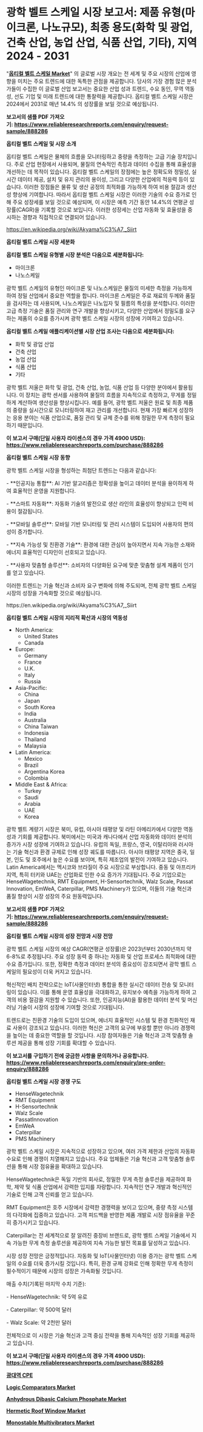 <p><h1>광학 벨트 스케일 시장 보고서: 제품 유형(마이크론, 나노규모), 최종 용도(화학 및 광업, 건축 산업, 농업 산업, 식품 산업, 기타), 지역 2024 - 2031</h1></p><p>"<strong><a href="https://www.reliableresearchreports.com/optical-belt-scale-r888286">옵티컬 벨트 스케일 Market</a></strong>" 의 글로벌 시장 개요는 전 세계 및 주요 시장의 산업에 영향을 미치는 주요 트렌드에 대한 독특한 관점을 제공합니다. 당사의 가장 경험 많은 분석가들이 수집한 이 글로벌 산업 보고서는 중요한 산업 성과 트렌드, 수요 동인, 무역 역동성, 선도 기업 및 미래 트렌드에 대한 통찰력을 제공합니다. 옵티컬 벨트 스케일 시장은 2024에서 2031로 매년 14.4% 의 성장률을 보일 것으로 예상됩니다.</p>
<p><strong>보고서의 샘플 PDF 가져오기:&nbsp;<a href="https://www.reliableresearchreports.com/enquiry/request-sample/888286">https://www.reliableresearchreports.com/enquiry/request-sample/888286</a></strong></p>
<p><strong>옵티컬 벨트 스케일 및 시장 소개</strong></p>
<p><p>옵티컬 벨트 스케일은 물체의 흐름을 모니터링하고 중량을 측정하는 고급 기술 장치입니다. 주로 산업 현장에서 사용되며, 물질의 연속적인 측정과 데이터 수집을 통해 효율성을 개선하는 데 목적이 있습니다. 옵티컬 벨트 스케일의 장점에는 높은 정확도와 정밀성, 실시간 데이터 제공, 설치 및 유지 관리의 용이성, 그리고 다양한 산업에의 적응력 등이 있습니다. 이러한 장점들은 물류 및 생산 공정의 최적화를 가능하게 하여 비용 절감과 생산성 향상에 기여합니다. 따라서 옵티컬 벨트 스케일 시장은 이러한 기술의 수요 증가로 인해 주요 성장세를 보일 것으로 예상되며, 이 시장은 예측 기간 동안 14.4%의 연평균 성장률(CAGR)을 기록할 것으로 보입니다. 이러한 성장세는 산업 자동화 및 효율성을 중시하는 경향과 직접적으로 연결되어 있습니다.</p></p>
<p><a href="https://en.wikipedia.org/wiki/Akyama%C3%A7,_Siirt">https://en.wikipedia.org/wiki/Akyama%C3%A7,_Siirt</a></p>
<p><strong>옵티컬 벨트 스케일 시장 세분화</strong></p>
<p><strong>옵티컬 벨트 스케일 유형별 시장 분석은 다음으로 세분화됩니다:</strong></p>
<p><ul><li>마이크론</li><li>나노스케일</li></ul></p>
<p><p>광학 벨트 스케일의 유형인 마이크론 및 나노스케일은 물질의 미세한 측정을 가능하게 하여 정밀 산업에서 중요한 역할을 합니다. 마이크론 스케일은 주로 재료의 두께와 품질을 검사하는 데 사용되며, 나노스케일은 나노입자 및 필름의 특성을 분석합니다. 이러한 고급 측정 기술은 품질 관리와 연구 개발을 향상시키고, 다양한 산업에서 정밀도를 요구하는 제품의 수요를 증가시켜 광학 벨트 스케일 시장의 성장에 기여하고 있습니다.</p></p>
<p><strong>옵티컬 벨트 스케일 애플리케이션별 시장 산업 조사는 다음으로 세분화됩니다:</strong></p>
<p><ul><li>화학 및 광업 산업</li><li>건축 산업</li><li>농업 산업</li><li>식품 산업</li><li>기타</li></ul></p>
<p><p>광학 벨트 저울은 화학 및 광업, 건축 산업, 농업, 식품 산업 등 다양한 분야에서 활용됩니다. 이 장치는 광학 센서를 사용하여 물질의 흐름을 지속적으로 측정하고, 무게를 정밀하게 계산하여 생산성을 향상시킵니다. 예를 들어, 광학 벨트 저울은 원료 및 최종 제품의 중량을 실시간으로 모니터링하여 재고 관리를 개선합니다. 현재 가장 빠르게 성장하는 응용 분야는 식품 산업으로, 품질 관리 및 규제 준수를 위해 정밀한 무게 측정이 필요하기 때문입니다.</p></p>
<p><strong>이 보고서 구매(단일 사용자 라이센스의 경우 가격 4900 USD): <a href="https://www.reliableresearchreports.com/purchase/888286">https://www.reliableresearchreports.com/purchase/888286</a></strong></p>
<p><strong>옵티컬 벨트 스케일 시장 동향</strong></p>
<p><p>광학 벨트 스케일 시장을 형성하는 최첨단 트렌드는 다음과 같습니다:</p><p>- **인공지능 통합**: AI 기반 알고리즘은 정확성을 높이고 데이터 분석을 용이하게 하여 효율적인 운영을 지원합니다.</p><p>  </p><p>- **스마트 자동화**: 자동화 기술의 발전으로 생산 라인의 효율성이 향상되고 인력 비용이 절감됩니다.</p><p>  </p><p>- **모바일 솔루션**: 모바일 기반 모니터링 및 관리 시스템이 도입되어 사용자의 편의성이 증가합니다.</p><p>  </p><p>- **지속 가능성 및 친환경 기술**: 환경에 대한 관심이 높아지면서 지속 가능한 소재와 에너지 효율적인 디자인이 선호되고 있습니다.</p><p>  </p><p>- **사용자 맞춤형 솔루션**: 소비자의 다양화된 요구에 맞춘 맞춤형 설계 제품이 인기를 얻고 있습니다.</p><p>이러한 트렌드는 기술 혁신과 소비자 요구 변화에 의해 주도되며, 전체 광학 벨트 스케일 시장의 성장을 가속화할 것으로 예상됩니다.</p></p>
<p>https://en.wikipedia.org/wiki/Akyama%C3%A7,_Siirt</p>
<p><strong>옵티컬 벨트 스케일 시장의 지리적 확산과 시장의 역동성</strong></p>
<p><ul>
    <li>
        North America:
        <ul>
            <li>United States</li>
            <li>Canada</li>
        </ul>
    </li>
    <li>
        Europe:
        <ul>
            <li>Germany</li>
            <li>France</li>
            <li>U.K.</li>
            <li>Italy</li>
            <li>Russia</li>
        </ul>
    </li>
    <li>
        Asia-Pacific:
        <ul>
            <li>China</li>
            <li>Japan</li>
            <li>South Korea</li>
            <li>India</li>
            <li>Australia</li>
            <li>China Taiwan</li>
            <li>Indonesia</li>
            <li>Thailand</li>
            <li>Malaysia</li>
        </ul>
    </li>
    <li>
        Latin America:
        <ul>
            <li>Mexico</li>
            <li>Brazil</li>
            <li>Argentina Korea</li>
            <li>Colombia</li>
        </ul>
    </li>
    <li>
        Middle East & Africa:
        <ul>
            <li>Turkey</li>
            <li>Saudi</li>
            <li>Arabia</li>
            <li>UAE</li>
            <li>Korea</li>
        </ul>
    </li>
    </ul></p>
<p><p>광학 벨트 계량기 시장은 북미, 유럽, 아시아 태평양 및 라틴 아메리카에서 다양한 역동성과 기회를 제공합니다. 북미에서는 미국과 캐나다에서 산업 자동화와 데이터 분석의 증가가 시장 성장에 기여하고 있습니다. 유럽의 독일, 프랑스, 영국, 이탈리아와 러시아는 기술 혁신과 환경 규제로 인해 성장 궤도를 따릅니다. 아시아 태평양 지역은 중국, 일본, 인도 및 호주에서 높은 수요를 보이며, 특히 제조업의 발전이 기여하고 있습니다. Latin America에서는 멕시코와 브라질이 주요 시장으로 부상합니다. 중동 및 아프리카 지역, 특히 터키와 UAE는 산업화로 인한 수요 증가가 기대됩니다. 주요 기업으로는 HenseWagetechnik, RMT Equipment, H-Sensortechnik, Walz Scale, Passat Innovation, EmWeA, Caterpillar, PMS Machinery가 있으며, 이들의 기술 혁신과 품질 향상이 시장 성장의 주요 원동력입니다.</p></p>
<p><strong>보고서의 샘플 PDF 가져오기:&nbsp;<a href="https://www.reliableresearchreports.com/enquiry/request-sample/888286">https://www.reliableresearchreports.com/enquiry/request-sample/888286</a></strong></p>
<p><strong>옵티컬 벨트 스케일 시장의 성장 전망과 시장 전망</strong></p>
<p><p>광학 벨트 스케일 시장의 예상 CAGR(연평균 성장률)은 2023년부터 2030년까지 약 6-8%로 추정됩니다. 주요 성장 동력 중 하나는 자동화 및 산업 프로세스 최적화에 대한 수요 증가입니다. 또한, 정확한 측정과 데이터 분석의 중요성이 강조되면서 광학 벨트 스케일의 필요성이 더욱 커지고 있습니다.</p><p>혁신적인 배치 전략으로는 IoT(사물인터넷) 통합을 통한 실시간 데이터 전송 및 모니터링이 있습니다. 이를 통해 운영 효율성을 극대화하고, 유지보수 예측을 가능하게 하여 고객의 비용 절감을 지원할 수 있습니다. 또한, 인공지능(AI)을 활용한 데이터 분석 및 머신러닝 기술이 시장의 성장에 기여할 것으로 기대됩니다.</p><p>트렌드로는 친환경 기술의 도입이 있으며, 에너지 효율적인 시스템 및 환경 친화적인 재료 사용이 강조되고 있습니다. 이러한 혁신은 고객의 요구에 부응할 뿐만 아니라 경쟁력을 높이는 데 중요한 역할을 할 것입니다. 시장 참여자들은 기술 혁신과 고객 맞춤형 솔루션 제공을 통해 성장 기회를 확대할 수 있습니다.</p></p>
<p><strong>이 보고서를 구입하기 전에 궁금한 사항을 문의하거나 공유합니다. <a href="https://www.reliableresearchreports.com/enquiry/pre-order-enquiry/888286">https://www.reliableresearchreports.com/enquiry/pre-order-enquiry/888286</a></strong></p>
<p><strong>옵티컬 벨트 스케일 시장 경쟁 구도</strong></p>
<p><ul><li>HenseWagetechnik</li><li>RMT Equipment</li><li>H-Sensortechnik</li><li>Walz Scale</li><li>PassatInnovation</li><li>EmWeA</li><li>Caterpillar</li><li>PMS Machinery</li></ul></p>
<p><p>광학 벨트 스케일 시장은 지속적으로 성장하고 있으며, 여러 가격 제한과 산업의 자동화 수요로 인해 경쟁이 치열해지고 있습니다. 주요 업체들은 기술 혁신과 고객 맞춤형 솔루션을 통해 시장 점유율을 확대하고 있습니다.</p><p>HenseWagetechnik은 독일 기반의 회사로, 정밀한 무게 측정 솔루션을 제공하여 화학, 제약 및 식품 산업에서 강력한 입지를 자랑합니다. 지속적인 연구 개발과 혁신적인 기술로 인해 고객 신뢰를 얻고 있습니다. </p><p>RMT Equipment은 호주 시장에서 강력한 경쟁력을 보이고 있으며, 중량 측정 시스템의 다각화에 집중하고 있습니다. 고객 피드백을 반영한 제품 개발로 시장 점유율을 꾸준히 증가시키고 있습니다.</p><p>Caterpillar는 전 세계적으로 잘 알려진 중장비 브랜드로, 광학 벨트 스케일 기술에서 지속 가능한 무게 측정 솔루션을 제공하여 지속 가능한 발전 목표를 달성하고 있습니다.</p><p>시장 성장 전망은 긍정적입니다. 자동화 및 IoT(사물인터넷) 이용 증가는 광학 벨트 스케일의 수요를 더욱 증가시킬 것입니다. 특히, 환경 규제 강화로 인해 정확한 무게 측정이 필수적이기 때문에 시장의 성장은 가속화될 것입니다.</p><p>매출 수치(기록된 마지막 수치 기준):</p><p>- HenseWagetechnik: 약 5억 유로</p><p>- Caterpillar: 약 500억 달러</p><p>- Walz Scale: 약 2천만 달러</p><p>전체적으로 이 시장은 기술 혁신과 고객 중심 전략을 통해 지속적인 성장 기회를 제공하고 있습니다.</p></p>
<p><strong>이 보고서 구매(단일 사용자 라이센스의 경우 가격 4900 USD): <a href="https://www.reliableresearchreports.com/purchase/888286">https://www.reliableresearchreports.com/purchase/888286</a></strong></p>
<p><strong><p><a href="https://medium.com/@joshuapierce88/%EB%B8%8C%EB%A1%9C%EB%93%9C%EB%B0%B4%EB%93%9C-cpe-%EC%8B%9C%EC%9E%A5-%EC%A7%84%ED%99%94-%EA%B8%80%EB%A1%9C%EB%B2%8C-%ED%8A%B8%EB%A0%8C%EB%93%9C-%EB%B0%8F-%EC%A7%80%EC%97%AD-%EB%8F%99%ED%96%A5-2024-2031-bfbe5fe94e32">광대역 CPE</a></p><p><a href="https://github.com/RichRobinson5/Market-Research-Report-List-6/blob/main/logic-comparators-market.md">Logic Comparators Market</a></p><p><a href="https://www.linkedin.com/pulse/charting-future-comprehensive-analysis-global-anhydrous-dibasic-66blc?trackingId=Aq4G2g9%2BRLqaK%2F3TAhPogg%3D%3D">Anhydrous Dibasic Calcium Phosphate Market</a></p><p><a href="https://issuu.com/reportprime-2/docs/hermetic-roof-window-market-size-20_9739042ec5d6c8">Hermetic Roof Window Market</a></p><p><a href="https://github.com/gdfhhhj/Market-Research-Report-List-6/blob/main/monostable-multivibrators-market.md">Monostable Multivibrators Market</a></p></strong></p>
<p></p>